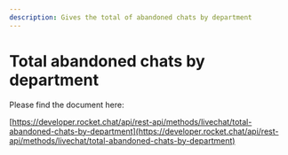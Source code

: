 ```yaml
---
description: Gives the total of abandoned chats by department
---
```


# Total abandoned chats by department

Please find the document here: 

[https://developer.rocket.chat/api/rest-api/methods/livechat/total-abandoned-chats-by-department](https://developer.rocket.chat/api/rest-api/methods/livechat/total-abandoned-chats-by-department)

